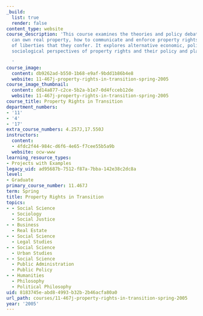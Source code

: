 ```yaml
---
_build:
  list: true
  render: false
content_type: website
course_description: 'This course examines the theories and policy debates over who
  can own real property, how to communicate and enforce property rights, and the range
  of liberties that they confer. It explores alternative economic, political, and
  sociological perspectives of property rights and their policy and planning implications.

  '
course_image:
  content: db9262ad-b550-1b68-e9af-9bdd1b86b4e8
  website: 11-467j-property-rights-in-transition-spring-2005
course_image_thumbnail:
  content: dd14a877-c2ce-5b2a-b1e7-0d4fcceb12de
  website: 11-467j-property-rights-in-transition-spring-2005
course_title: Property Rights in Transition
department_numbers:
- '11'
- '4'
- '17'
extra_course_numbers: 4.257J,17.550J
instructors:
  content:
  - 4fdc2f44-984c-d6f6-4e65-f7cee55b5a9b
  website: ocw-www
learning_resource_types:
- Projects with Examples
legacy_uid: ad95687b-7512-f87a-7bba-142e38c2dc8a
level:
- Graduate
primary_course_number: 11.467J
term: Spring
title: Property Rights in Transition
topics:
- - Social Science
  - Sociology
  - Social Justice
- - Business
  - Real Estate
- - Social Science
  - Legal Studies
- - Social Science
  - Urban Studies
- - Social Science
  - Public Administration
  - Public Policy
- - Humanities
  - Philosophy
  - Political Philosophy
uid: 8183745e-abd8-4993-b32b-2b46acfa80a0
url_path: courses/11-467j-property-rights-in-transition-spring-2005
year: '2005'
---
```

